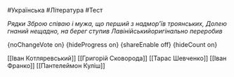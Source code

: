 #Українська #Література #Тест

*Рядки Зброю співаю і мужа, що перший з надмор’їв троянських, Долею гнаний нещадно, на берег ступив Лавінійськийоригінально переробив*

{noChangeVote on}
{hideProgress on}
{shareEnable off}
{hideCount on}

[[Іван Котляревський]]
[[Григорій Сковорода]]
[[Тарас Шевченко]]
[[Іван Франко]]
[[Пантелеймон Куліш]]

